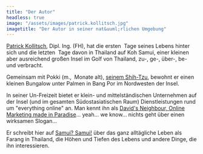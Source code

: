 ```yaml
---
title: "Der Autor"
headless: true
image: "/assets/images/patrick.kollitsch.jpg"
imagetitle: "Der Autor in seiner nat&uuml;rlichen Umgebung"
---
```


<span class="fn n"><a class="url" href="http://kollitsch.de/"><span class="given-name">Patrick</span> <span class="family-name">Kollitsch</span></a></span>, Dipl. Ing. (FH), hat die ersten <span class="is-datediff" data-from="1975-07-05"></span>&nbsp;Tage seines Lebens hinter sich und die letzten <span class="is-datediff" data-from="2005-01-08"></span>&nbsp;Tage davon in <span class="adr country-name">Thailand</span> auf Koh Samui, einer kleinen aber ausreichend großen Insel im Golf von Thailand, zu-, ge-, &uuml;ber-, be- und verbracht.

Gemeinsam mit Pokki (m., <span class="is-datediff-month" data-from="2005-11-15"></span>&nbsp;Monate alt), <a class="url" href="https://samui-samui.de/tag/shihtzu/">seinem Shih-Tzu</a>, bewohnt er einen kleinen Bungalow unter Palmen in Bang Por im Nordwesten der Insel.

In seiner Un-Freizeit bietet er klein- und mittelst&auml;ndischen Unternehmen auf der Insel (und im gesamten S&uuml;dostasiatischen Raum) Dienstleistungen rund um "everything online" an. Man kennt ihn als <a href="https://davids-neighbour.com/">David's Neighbour, Online Marketing made in Paradise</a>... yeah... we know... nichts geht &uuml;ber einen wirksamen Slogan...

Er schreibt hier auf <a class="url" href="https://samui-samui.de/">Samui? Samui!</a> über das ganz alltägliche Leben als Farang in Thailand, die H&ouml;hen und Tiefen des Lebens und andere Dinge, die ihn interessieren.
